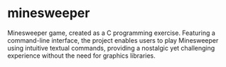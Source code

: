 # minesweeper
Minesweeper game, created as a C programming exercise. Featuring a command-line interface, the project enables users to play Minesweeper using intuitive textual commands, providing a nostalgic yet challenging experience without the need for graphics libraries.
